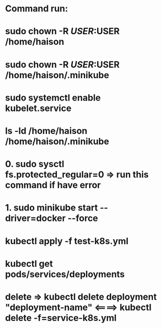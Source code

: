 # Command run:
# sudo chown -R $USER:$USER /home/haison
# sudo chown -R $USER:$USER /home/haison/.minikube
# sudo systemctl enable kubelet.service
# ls -ld /home/haison /home/haison/.minikube
# 0. sudo sysctl fs.protected_regular=0 => run this command if have error
# 1. sudo minikube start --driver=docker --force 

######
# kubectl apply -f test-k8s.yml
# kubectl get pods/services/deployments
# delete => kubectl delete deployment "deployment-name" <====> kubectl delete -f=service-k8s.yml











